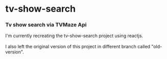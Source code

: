 # tv-show-search
### Tv show search via TVMaze Api 


I'm currently recreating the tv-show-search project using reactjs.<br>
<br>
I also left the original version of this project in different branch called "old-version".
